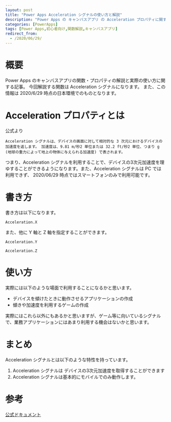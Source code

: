 ```yaml
---
layout: post
title: "Power Apps Acceleration シグナルの使い方と解説"
description: "Power Apps の キャンバスアプリ の Acceleration プロパティに関する解説です。この記事を読むことで Acceleration の使い方をマスターすることができます。Acceleration は デバイスの画面に対して相対的な 3 次元におけるデバイスの加速度を返します "
categories: [PowerApps]
tags: [Power Apps,初心者向け,関数解説,キャンバスアプリ]
redirect_from:
  - /2020/06/29/
---
```


#  概要

Power Apps のキャンバスアプリの関数・プロパティの解説と実際の使い方に関する記事。
今回解説する関数は Acceleration シグナルになります。
また、この情報は 2020/6/29 時点の日本環境でのものとなります。

# Acceleration プロパティとは

公式より
```
Acceleration シグナルは、デバイスの画面に対して相対的な 3 次元におけるデバイスの加速度を返します。 加速度は、9.81 m/秒2 単位または 32.2 ft/秒2 単位、つまり g (地球の重力によって地上の物体に与えられる加速度) で表されます。
```

つまり、Acceleration シグナルを利用することで、デバイスの3次元加速度を理ゆすることができるようになります。また、Acceleration シグナルは PC では利用できず、 2020/06/29 時点ではスマートフォンのみで利用可能です。

# 書き方
書き方は以下になります。

```
Acceleration.X
```

また、他に Y 軸と Z 軸を指定することができます。

```
Acceleration.Y
```

```
Acceleration.Z
```



# 使い方

実際には以下のような場面で利用することになるかと思います。

- デバイスを傾けたときに動作させるアプリケーションの作成
- 傾きや加速度を利用するゲームの作成

実際にはこれら以外にもあるかと思いますが、ゲーム等に向いているシグナルで、業務アプリケーションにはあまり利用する機会はないかと思います。

# まとめ

Acceleration シグナルとは以下のような特性を持っています。

1. Acceleration シグナルは デバイスの3次元加速度を取得することができます
2. Acceleration シグナルは基本的にモバイルでのみ動作します。



# 参考
[公式ドキュメント](https://docs.microsoft.com/ja-jp/powerapps/maker/canvas-apps/functions/signals#acceleration)
